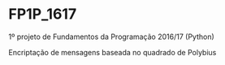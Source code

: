 # FP1P_1617
1º projeto de Fundamentos da Programação 2016/17 (Python)

Encriptação de mensagens baseada no quadrado de Polybius
